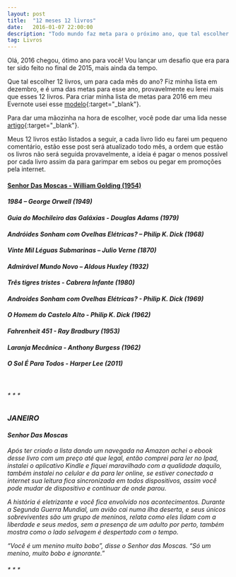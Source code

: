 ```yaml
---
layout: post
title:  "12 meses 12 livros"
date:   2016-01-07 22:00:00
description: "Todo mundo faz meta para o próximo ano, que tal escolher 12 livros, um para cada mês, te desafio!"
tag: Livros
---
```


Olá, 2016 chegou, ótimo ano para você! Vou lançar um desafio que era para ter sido feito no final de 2015, mais ainda da tempo.

Que tal escolher 12 livros, um para cada mês do ano? Fiz minha lista em dezembro, e é uma das metas para esse ano, provavelmente eu lerei mais que esses 12 livros. Para criar minha lista de metas para 2016 em meu Evernote usei esse [modelo](https://blog.evernote.com/ptbr/2015/12/08/como-planejar-e-acompanhar-as-metas-com-o-evernote-por-mauricio-aizawa/){:target="_blank"}.

Para dar uma mãozinha na hora de escolher, você pode dar uma lida nesse [artigo](http://tutano.trampos.co/5162-42-livros-sobre-a-vida-o-universo-e-tudo-mais/ ){:target="_blank"}.

Meus 12 livros estão listados a seguir, a cada livro lido eu farei um pequeno comentário, estão esse post será atualizado todo mês, a ordem que estão os livros não será seguida provavelmente, a ideia é pagar o menos possível por cada livro assim da para garimpar em sebos ou pegar em promoções pela internet.


#### <i class="fa fa-check-square-o"> </i>  [Senhor Das Moscas - William Golding (1954)](#1)

#### <i class="fa fa-square-o">  1984 – George Orwell (1949)

#### <i class="fa fa-square-o"> Guia do Mochileiro das Galáxias - Douglas Adams (1979)

#### <i class="fa fa-square-o"> Andróides Sonham com Ovelhas Elétricas? – Philip K. Dick (1968)

#### <i class="fa fa-square-o"> Vinte Mil Léguas Submarinas – Julio Verne (1870)

#### <i class="fa fa-square-o"> Admirável Mundo Novo – Aldous Huxley (1932)

#### <i class="fa fa-square-o"> Três tigres tristes - Cabrera Infante (1980)

#### <i class="fa fa-square-o"> Androides Sonham com Ovelhas Elétricas? - Philip K. Dick (1969)

#### <i class="fa fa-square-o"> O Homem do Castelo Alto - Philip K. Dick (1962)

#### <i class="fa fa-square-o"> Fahrenheit 451 - Ray Bradbury (1953)

#### <i class="fa fa-square-o"> Laranja Mecânica - Anthony Burgess (1962)

#### <i class="fa fa-square-o"> </i> O Sol É Para Todos - Harper Lee (2011)


&nbsp;

######  * * *


### JANEIRO

#### <a name="1">Senhor Das Moscas</a>

Após ter criado a lista dando um navegada na Amazon achei o ebook desse livro com um preço até que legal, então comprei para ler no Ipad, instalei o aplicativo Kindle e fiquei maravilhado com a qualidade daquilo, também instalei no celular e da para ler online, se estiver conectado a internet sua leitura fica sincronizada em todos dispositivos, assim você pode mudar de dispositivo e continuar de onde parou.

A história é eletrizante e você fica envolvido nos acontecimentos. Durante a Segunda Guerra Mundial, um avião cai numa ilha deserta, e seus únicos sobreviventes são um grupo de meninos, relata como eles lidam com a liberdade e seus medos, sem a presença de um adulto por perto, também mostra como o lado selvagem é despertado com o tempo.


“Você é um menino muito bobo”, disse o Senhor das Moscas. “Só um menino, muito bobo e ignorante.”


###### * * *


